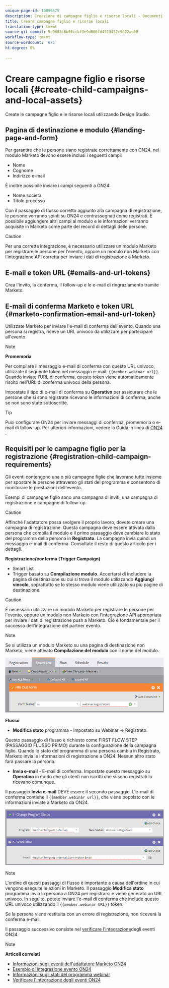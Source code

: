 ```yaml
---
unique-page-id: 10096675
description: Creazione di campagne figlio e risorse locali - Documenti Marketo - Documentazione prodotto
title: Creare campagne figlio e risorse locali
translation-type: tm+mt
source-git-commit: 5c9683c6b00ccbf9e9d606fd4513432c9872ad00
workflow-type: tm+mt
source-wordcount: '675'
ht-degree: 0%

---
```



# Creare campagne figlio e risorse locali {#create-child-campaigns-and-local-assets}

Create le campagne figlio e le risorse locali utilizzando Design Studio.

## Pagina di destinazione e modulo {#landing-page-and-form}

Per garantire che le persone siano registrate correttamente con ON24, nel modulo Marketo devono essere inclusi i seguenti campi:

* Nome
* Cognome
* Indirizzo e-mail

È inoltre possibile inviare i campi seguenti a ON24:

* Nome società
* Titolo processo

Con il passaggio di flusso corretto aggiunto alla campagna di registrazione, le persone verranno spinti su ON24 e contrassegnati come registrati. È possibile aggiungere altri campi al modulo e le informazioni verranno acquisite in Marketo come parte del record di dettagli delle persone.

>[!CAUTION]
>
>Per una corretta integrazione, è necessario utilizzare un modulo Marketo per registrare le persone per l&#39;evento, oppure un modulo non Marketo con l&#39;integrazione API corretta per inviare i dati di registrazione a Marketo.

## E-mail e token URL {#emails-and-url-tokens}

Crea l&#39;invito, la conferma, il follow-up e le e-mail di ringraziamento tramite Marketo.

## E-mail di conferma Marketo e token URL {#marketo-confirmation-email-and-url-token}

Utilizzate Marketo per inviare l&#39;e-mail di conferma dell&#39;evento. Quando una persona si registra, riceve un URL univoco da utilizzare per partecipare all&#39;evento.

>[!NOTE]
>
>**Promemoria**
>
>Per compilare il messaggio e-mail di conferma con questo URL univoco, utilizzate il seguente token nel messaggio e-mail: `{{member.webinar url}}`. Quando inviate l’URL di conferma, questo token viene automaticamente risolto nell’URL di conferma univoco della persona.
>
>Impostate il tipo di e-mail di conferma su **Operativo** per assicurare che le persone che si sono registrate ricevano le informazioni di conferma, anche se non sono state sottoscritte.

>[!TIP]
>
>Puoi configurare ON24 per inviare messaggi di conferma, promemoria o e-mail di follow-up. Per ulteriori informazioni, vedere la Guida in linea di [ON24](http://webcastelitehelp.on24.com) .

## Requisiti per le campagne figlio per la registrazione {#registration-child-campaign-requirements}

Gli eventi contengono una o più campagne figlie che lavorano tutte insieme per spostare le persone attraverso gli stati del programma e consentono di monitorare le prestazioni dell&#39;evento.

Esempi di campagne figlio sono una campagna di inviti, una campagna di registrazione e campagne di follow-up.

>[!CAUTION]
>
>Affinché l&#39;adattatore possa svolgere il proprio lavoro, dovete creare una campagna di registrazione. Questa campagna deve essere attivata dalla persona che compila il modulo e il primo passaggio deve cambiare lo stato del programma della persona in **Registrato**. La campagna invia quindi un messaggio e-mail di conferma. Consultate il resto di questo articolo per i dettagli.

**Registrazione/conferma (Trigger Campaign)**

* Smart List
* Trigger basato su **Compilazione modulo**. Accertarsi di includere la pagina di destinazione su cui si trova il modulo utilizzando **Aggiungi vincolo**, soprattutto se lo stesso modulo viene utilizzato su più pagine di destinazione.

>[!CAUTION]
>
>È necessario utilizzare un modulo Marketo per registrare le persone per l&#39;evento, oppure un modulo non Marketo con l&#39;integrazione API appropriata per inviare i dati di registrazione push a Marketo. Ciò è fondamentale per il successo dell’integrazione del partner evento.

>[!NOTE]
>
>Se si utilizza un modulo Marketo su una pagina di destinazione non Marketo, viene attivato **Compilazione del modulo** con il nome del modulo.

![](assets/image2015-12-22-15-3a20-3a51.png)

**Flusso**

* **Modifica stato** programma - Impostato su Webinar -> Registrato.

Questo passaggio di flusso è richiesto come FIRST FLOW STEP (PASSAGGIO FLUSSO PRIMO) durante la configurazione della campagna figlio. Quando lo stato del programma di una persona cambia in Registrato, Marketo invia le informazioni di registrazione a ON24. Nessun altro stato farà passare la persona.

* **Invia e-mail** - E-mail di conferma. Impostate questo messaggio su **Operativo** in modo che gli utenti non iscritti che si sono registrati lo ricevano comunque.

Il passaggio **Invia e-mail** DEVE essere il secondo passaggio. L&#39;e-mail di conferma contiene il `{{member.webinar url}}`, che viene popolato con le informazioni inviate a Marketo da ON24.

![](assets/image2015-12-22-15-3a29-3a50.png)

>[!NOTE]
>
>L&#39;ordine di questi passaggi di flusso è importante a causa dell&#39;ordine in cui vengono eseguite le azioni in Marketo. Il passaggio **Modifica stato** programma invia la persona a ON24 per registrarsi e viene generato un URL univoco. In seguito, potete inviare l&#39;e-mail di conferma che include questo URL univoco utilizzando il `{{member.webinar URL}}` token.
>
>Se la persona viene restituita con un errore di registrazione, non riceverà la conferma e-mail.

Il passaggio successivo consiste nel [verificare l&#39;integrazione](test-your-on24-event-integration.md)degli eventi ON24.

>[!NOTE]
>
>**Articoli correlati**
>
>* [Informazioni sugli eventi dell&#39;adattatore Marketo ON24](understanding-marketo-on24-adapter-events.md)
>* [Esempio di integrazione evento ON24](example-on24-event-integration.md)
>* [Informazioni sugli stati del programma webinar](understanding-webinar-program-statuses.md)
>* [Verificare l&#39;integrazione degli eventi ON24](test-your-on24-event-integration.md)

>



